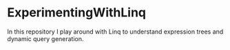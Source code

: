 # ExperimentingWithLinq

In this repository I play around with Linq to understand expression trees and dynamic query generation.

